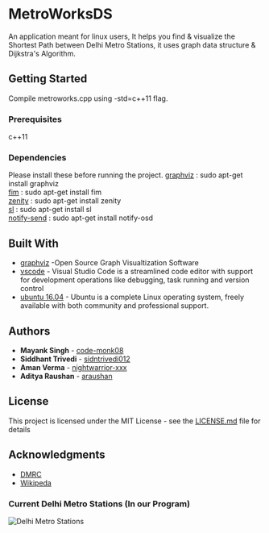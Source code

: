 
# MetroWorksDS

An application meant for linux users, It helps you find & visualize the Shortest Path between Delhi Metro Stations, it uses graph data structure & Dijkstra's Algorithm.

## Getting Started

Compile metroworks.cpp using -std=c++11 flag.

### Prerequisites

c++11

### Dependencies

Please install these before running the project.
[graphviz](http://www.graphviz.org/)    : sudo apt-get install graphviz <br />
[fim](http://manpages.ubuntu.com/manpages/xenial/man1/fim.1.html)         : sudo apt-get install fim <br />
[zenity](https://packages.ubuntu.com/trusty/gnome/zenity)    : sudo apt-get install zenity <br />
[sl](http://manpages.ubuntu.com/manpages/trusty/man6/sl.6.html)          : sudo apt-get install sl <br />
[notify-send](http://manpages.ubuntu.com/manpages/xenial/man1/notify-send.1.html) : sudo apt-get install notify-osd <br />

## Built With

* [graphviz](http://www.graphviz.org/) -Open Source Graph Visualtization Software
* [vscode](https://code.visualstudio.com/) - Visual Studio Code is a streamlined code editor with support for development operations like debugging, task running and version control
* [ubuntu 16.04](http://releases.ubuntu.com/16.04/) - Ubuntu is a complete Linux operating system, freely available with both community and professional support. 

## Authors

* **Mayank Singh** - [code-monk08](https://github.com/code-monk08)
* **Siddhant Trivedi** - [sidntrivedi012](https://github.com/sidntrivedi012)
* **Aman Verma** - [nightwarrior-xxx](https://github.com/nightwarrior-xxx)
* **Aditya Raushan** - [araushan](https://github.com/araushan)

## License

This project is licensed under the MIT License - see the [LICENSE.md](LICENSE.md) file for details

## Acknowledgments

* [DMRC](http://www.delhimetrorail.com/)
* [Wikipeda](https://www.wikipedia.org/)

### Current Delhi Metro Stations (In our Program)
![Delhi Metro Stations](https://raw.githubusercontent.com/rapport4/MetroWorksDS/master/graph.png)


